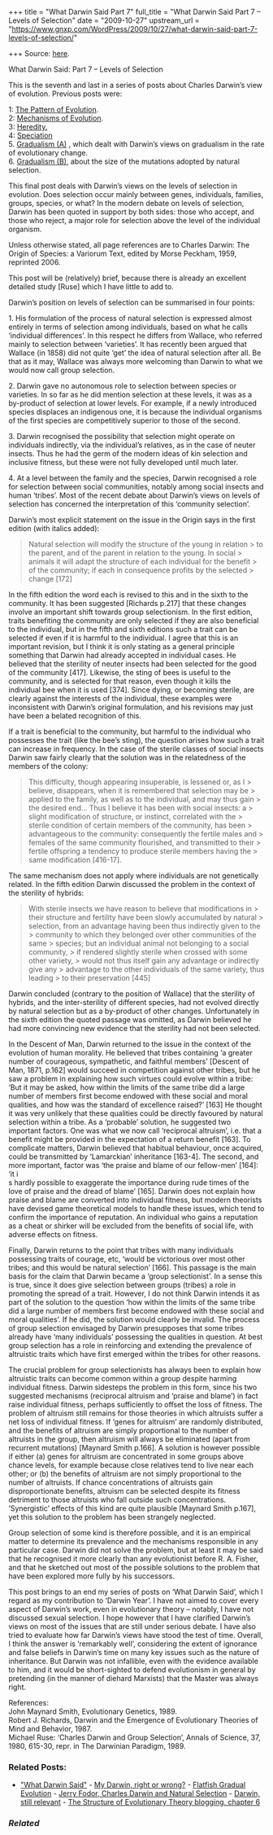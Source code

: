 +++
title = "What Darwin Said Part 7"
full_title = "What Darwin Said Part 7 – Levels of Selection"
date = "2009-10-27"
upstream_url = "https://www.gnxp.com/WordPress/2009/10/27/what-darwin-said-part-7-levels-of-selection/"

+++
Source: [here](https://www.gnxp.com/WordPress/2009/10/27/what-darwin-said-part-7-levels-of-selection/).

What Darwin Said: Part 7 – Levels of Selection

This is the seventh and last in a series of posts about Charles Darwin’s view of evolution. Previous posts were:

1: [The Pattern of Evolution](https://www.gnxp.com/blog/2009/06/what-darwin-said-and-was-he-right.php).  
2: [Mechanisms of Evolution](https://www.gnxp.com/blog/2009/06/what-darwin-said-part-2-mechanisms-of.php).  
3: [Heredity.](https://www.gnxp.com/blog/2009/07/what-darwin-said-part-3-heredity.php)  
4: [Speciation](https://www.gnxp.com/blog/2009/08/what-darwin-said-part-4-speciation.php)  
5. [Gradualism (A)](https://www.gnxp.com/blog/2009/09/what-darwin-said-part-5-gradualism.php) , which dealt with Darwin’s views on gradualism in the rate of evolutionary change.  
6. [Gradualism (B)](https://www.gnxp.com/blog/2009/10/what-darwin-said-part-6-gradualism-b.php), about the size of the mutations adopted by natural selection.

This final post deals with Darwin’s views on the levels of selection in evolution. Does selection occur mainly between genes, individuals, families, groups, species, or what? In the modern debate on levels of selection, Darwin has been quoted in support by both sides: those who accept, and those who reject, a major role for selection above the level of the individual organism.

Unless otherwise stated, all page references are to Charles Darwin: The Origin of Species: a Variorum Text, edited by Morse Peckham, 1959, reprinted 2006.

This post will be (relatively) brief, because there is already an excellent detailed study \[Ruse\] which I have little to add to.

Darwin’s position on levels of selection can be summarised in four points:

1\. His formulation of the process of natural selection is expressed almost entirely in terms of selection among individuals, based on what he calls ‘individual differences’. In this respect he differs from Wallace, who referred mainly to selection between ‘varieties’. It has recently been argued that Wallace (in 1858) did not quite ‘get’ the idea of natural selection after all. Be that as it may, Wallace was always more welcoming than Darwin to what we would now call group selection.

2\. Darwin gave no autonomous role to selection between species or varieties. In so far as he did mention selection at these levels, it was as a by-product of selection at lower levels. For example, if a newly introduced species displaces an indigenous one, it is because the individual organisms of the first species are competitively superior to those of the second.

3\. Darwin recognised the possibility that selection might operate on individuals indirectly, via the individual’s relatives, as in the case of neuter insects. Thus he had the germ of the modern ideas of kin selection and inclusive fitness, but these were not fully developed until much later.

4\. At a level between the family and the species, Darwin recognised a role for selection between social communities, notably among social insects and human ‘tribes’. Most of the recent debate about Darwin’s views on levels of selection has concerned the interpretation of this ‘community selection’.

Darwin’s most explicit statement on the issue in the Origin says in the first edition (with italics added):

> Natural selection will modify the structure of the young in relation > to the parent, and of the parent in relation to the young. In social > animals it will adapt the structure of each individual for the benefit > of the community; if each in consequence profits by the selected > change \[172\]

In the fifth edition the word each is revised to this and in the sixth to the community. It has been suggested \[Richards p.217\] that these changes involve an important shift towards group selectionism. In the first edition, traits benefiting the community are only selected if they are also beneficial to the individual, but in the fifth and sixth editions such a trait can be selected if even if it is harmful to the individual. I agree that this is an important revision, but I think it is only stating as a general principle something that Darwin had already accepted in individual cases. He believed that the sterility of neuter insects had been selected for the good of the community \[417\]. Likewise, the sting of bees is useful to the community, and is selected for that reason, even though it kills the individual bee when it is used \[374\]. Since dying, or becoming sterile, are clearly against the interests of the individual, these examples were inconsistent with Darwin’s original formulation, and his revisions may just have been a belated recognition of this.

If a trait is beneficial to the community, but harmful to the individual who possesses the trait (like the bee’s sting), the question arises how such a trait can increase in frequency. In the case of the sterile classes of social insects Darwin saw fairly clearly that the solution was in the relatedness of the members of the colony:

> This difficulty, though appearing insuperable, is lessened or, as I > believe, disappears, when it is remembered that selection may be > applied to the family, as well as to the individual, and may thus gain > the desired end… Thus I believe it has been with social insects: a > slight modification of structure, or instinct, correlated with the > sterile condition of certain members of the community, has been > advantageous to the community: consequently the fertile males and > females of the same community flourished, and transmitted to their > fertile offspring a tendency to produce sterile members having the > same modification \[416-17\].

The same mechanism does not apply where individuals are not genetically related. In the fifth edition Darwin discussed the problem in the context of the sterility of hybrids:

> With sterile insects we have reason to believe that modifications in > their structure and fertility have been slowly accumulated by natural > selection, from an advantage having been thus indirectly given to the > community to which they belonged over other communities of the same > species; but an individual animal not belonging to a social community, > if rendered slightly sterile when crossed with some other variety, > would not thus itself gain any advantage or indirectly give any > advantage to the other individuals of the same variety, thus leading > to their preservation \[445\]

Darwin concluded (contrary to the position of Wallace) that the sterility of hybrids, and the inter-sterility of different species, had not evolved directly by natural selection but as a by-product of other changes. Unfortunately in the sixth edition the quoted passage was omitted, as Darwin believed he had more convincing new evidence that the sterility had not been selected.

In the Descent of Man, Darwin returned to the issue in the context of the evolution of human morality. He believed that tribes containing ‘a greater number of courageous, sympathetic, and faithful members’ \[Descent of Man, 1871, p.162\] would succeed in competition against other tribes, but he saw a problem in explaining how such virtues could evolve within a tribe: ‘But it may be asked, how within the limits of the same tribe did a large number of members first become endowed with these social and moral qualities, and how was the standard of excellence raised?’ \[163\] He thought it was very unlikely that these qualities could be directly favoured by natural selection within a tribe. As a ‘probable’ solution, he suggested two important factors. One was what we now call ‘reciprocal altruism’, i.e. that a benefit might be provided in the expectation of a return benefit \[163\]. To complicate matters, Darwin believed that habitual behaviour, once acquired, could be transmitted by ‘Lamarckian’ inheritance \[163-4\]. The second, and more important, factor was ‘the praise and blame of our fellow-men’ \[164\]: ‘it i  
s hardly possible to exaggerate the importance during rude times of the love of praise and the dread of blame’ \[165\]. Darwin does not explain how praise and blame are converted into individual fitness, but modern theorists have devised game theoretical models to handle these issues, which tend to confirm the importance of reputation. An individual who gains a reputation as a cheat or shirker will be excluded from the benefits of social life, with adverse effects on fitness.

Finally, Darwin returns to the point that tribes with many individuals possessing traits of courage, etc, ‘would be victorious over most other tribes; and this would be natural selection’ \[166\]. This passage is the main basis for the claim that Darwin became a ‘group selectionist’. In a sense this is true, since it does give selection between groups (tribes) a role in promoting the spread of a trait. However, I do not think Darwin intends it as part of the solution to the question ‘how within the limits of the same tribe did a large number of members first become endowed with these social and moral qualities’. If he did, the solution would clearly be invalid. The process of group selection envisaged by Darwin presupposes that some tribes already have ‘many individuals’ possessing the qualities in question. At best group selection has a role in reinforcing and extending the prevalence of altruistic traits which have first emerged within the tribes for other reasons.

The crucial problem for group selectionists has always been to explain how altruistic traits can become common within a group despite harming individual fitness. Darwin sidesteps the problem in this form, since his two suggested mechanisms (reciprocal altruism and ‘praise and blame’) in fact raise individual fitness, perhaps sufficiently to offset the loss of fitness. The problem of altruism still remains for those theories in which altruists suffer a net loss of individual fitness. If ‘genes for altruism’ are randomly distributed, and the benefits of altruism are simply proportional to the number of altruists in the group, then altruism will always be eliminated (apart from recurrent mutations) \[Maynard Smith p.166\]. A solution is however possible if either (a) genes for altruism are concentrated in some groups above chance levels, for example because close relatives tend to live near each other; or (b) the benefits of altruism are not simply proportional to the number of altruists. If chance concentrations of altruists gain disproportionate benefits, altruism can be selected despite its fitness detriment to those altruists who fall outside such concentrations. ‘Synergistic’ effects of this kind are quite plausible \[Maynard Smith p.167\], yet this solution to the problem has been strangely neglected.

Group selection of some kind is therefore possible, and it is an empirical matter to determine its prevalence and the mechanisms responsible in any particular case. Darwin did not solve the problem, but at least it may be said that he recognised it more clearly than any evolutionist before R. A. Fisher, and that he sketched out most of the possible solutions to the problem that have been explored more fully by his successors.

This post brings to an end my series of posts on ‘What Darwin Said’, which I regard as my contribution to ‘Darwin Year’. I have not aimed to cover every aspect of Darwin’s work, even in evolutionary theory – notably, I have not discussed sexual selection. I hope however that I have clarified Darwin’s views on most of the issues that are still under serious debate. I have also tried to evaluate how far Darwin’s views have stood the test of time. Overall, I think the answer is ‘remarkably well’, considering the extent of ignorance and false beliefs in Darwin’s time on many key issues such as the nature of inheritance. But Darwin was not infallible, even with the evidence available to him, and it would be short-sighted to defend evolutionism in general by pretending (in the manner of diehard Marxists) that the Master was always right.

References:  
John Maynard Smith, Evolutionary Genetics, 1989.  
Robert J. Richards, Darwin and the Emergence of Evolutionary Theories of Mind and Behavior, 1987.  
Michael Ruse: ‘Charles Darwin and Group Selection’, Annals of Science, 37, 1980, 615-30, repr. in The Darwinian Paradigm, 1989.

### Related Posts:

- ["What Darwin
  Said"](https://www.gnxp.com/WordPress/2009/10/27/what-darwin-said/) - [My Darwin, right or
  wrong?](https://www.gnxp.com/WordPress/2009/06/07/my-darwin-right-or-wrong/) - [Flatfish Gradual
  Evolution](https://www.gnxp.com/WordPress/2009/09/25/flatfish-gradual-evolution/) - [Jerry Fodor, Charles Darwin and Natural
  Selection](https://www.gnxp.com/WordPress/2009/07/22/jerry-fodor-charles-darwin-and-natural-selection/) - [Darwin, still
  relevant](https://www.gnxp.com/WordPress/2009/02/10/darwin-still-relevant/) - [The Structure of Evolutionary Theory blogging, chapter
  6](https://www.gnxp.com/WordPress/2008/02/14/the-structure-of-evolutionary-theory-blogging-chapter-6/)

### *Related*

[](https://www.addtoany.com/add_to/facebook?linkurl=https%3A%2F%2Fwww.gnxp.com%2FWordPress%2F2009%2F10%2F27%2Fwhat-darwin-said-part-7-levels-of-selection%2F&linkname=What%20Darwin%20Said%3A%20Part%207%20%E2%80%93%20Levels%20of%20Selection "Facebook")[](https://www.addtoany.com/add_to/twitter?linkurl=https%3A%2F%2Fwww.gnxp.com%2FWordPress%2F2009%2F10%2F27%2Fwhat-darwin-said-part-7-levels-of-selection%2F&linkname=What%20Darwin%20Said%3A%20Part%207%20%E2%80%93%20Levels%20of%20Selection "Twitter")[](https://www.addtoany.com/add_to/email?linkurl=https%3A%2F%2Fwww.gnxp.com%2FWordPress%2F2009%2F10%2F27%2Fwhat-darwin-said-part-7-levels-of-selection%2F&linkname=What%20Darwin%20Said%3A%20Part%207%20%E2%80%93%20Levels%20of%20Selection "Email")[](https://www.addtoany.com/share)
